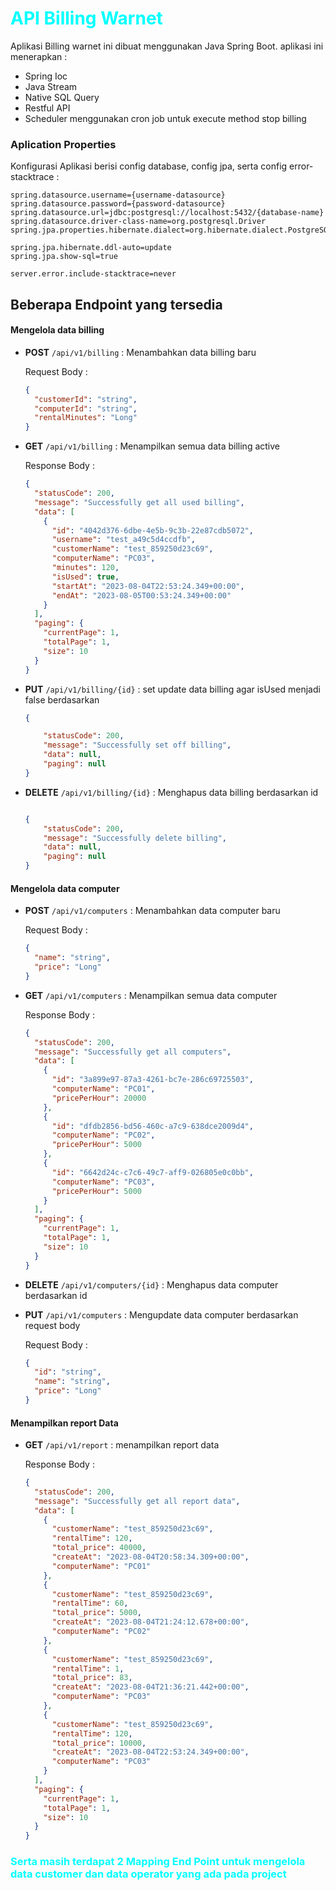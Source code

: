 # <span style="color: aqua">API Billing Warnet</span>

Aplikasi Billing warnet ini dibuat menggunakan Java Spring Boot. aplikasi ini menerapkan :

- Spring Ioc
- Java Stream
- Native SQL Query
- Restful API
- Scheduler menggunakan cron job untuk execute method stop billing

### Aplication Properties

Konfigurasi Aplikasi berisi config database, config jpa, serta config error-stacktrace :

```properties
spring.datasource.username={username-datasource}
spring.datasource.password={password-datasource}
spring.datasource.url=jdbc:postgresql://localhost:5432/{database-name}
spring.datasource.driver-class-name=org.postgresql.Driver
spring.jpa.properties.hibernate.dialect=org.hibernate.dialect.PostgreSQLDialect

spring.jpa.hibernate.ddl-auto=update
spring.jpa.show-sql=true

server.error.include-stacktrace=never
```

## Beberapa Endpoint yang tersedia

#### Mengelola data billing

- **POST** `/api/v1/billing` : Menambahkan data billing baru

  Request Body :

  ```json
  {
    "customerId": "string",
    "computerId": "string",
    "rentalMinutes": "Long"
  }
  ```

- **GET** `/api/v1/billing` : Menampilkan semua data billing active

  Response Body :

  ```json
  {
    "statusCode": 200,
    "message": "Successfully get all used billing",
    "data": [
      {
        "id": "4042d376-6dbe-4e5b-9c3b-22e87cdb5072",
        "username": "test_a49c5d4ccdfb",
        "customerName": "test_859250d23c69",
        "computerName": "PC03",
        "minutes": 120,
        "isUsed": true,
        "startAt": "2023-08-04T22:53:24.349+00:00",
        "endAt": "2023-08-05T00:53:24.349+00:00"
      }
    ],
    "paging": {
      "currentPage": 1,
      "totalPage": 1,
      "size": 10
    }
  }
  ```

- **PUT** `/api/v1/billing/{id}` : set update data billing agar isUsed menjadi false berdasarkan

    ```json
    {

        "statusCode": 200,
        "message": "Successfully set off billing",
        "data": null,
        "paging": null
    }
    ```

- **DELETE** `/api/v1/billing/{id}` : Menghapus data billing berdasarkan id

    ```json

    {
        "statusCode": 200,
        "message": "Successfully delete billing",
        "data": null,
        "paging": null
    }
    
    ```

#### Mengelola data computer

- **POST** `/api/v1/computers` : Menambahkan data computer baru

  Request Body :

  ```json
  {
    "name": "string",
    "price": "Long"
  }
  ```

- **GET** `/api/v1/computers` : Menampilkan semua data computer

  Response Body :

  ```json
  {
    "statusCode": 200,
    "message": "Successfully get all computers",
    "data": [
      {
        "id": "3a899e97-87a3-4261-bc7e-286c69725503",
        "computerName": "PC01",
        "pricePerHour": 20000
      },
      {
        "id": "dfdb2856-bd56-460c-a7c9-638dce2009d4",
        "computerName": "PC02",
        "pricePerHour": 5000
      },
      {
        "id": "6642d24c-c7c6-49c7-aff9-026805e0c0bb",
        "computerName": "PC03",
        "pricePerHour": 5000
      }
    ],
    "paging": {
      "currentPage": 1,
      "totalPage": 1,
      "size": 10
    }
  }
  ```

- **DELETE** `/api/v1/computers/{id}` : Menghapus data computer berdasarkan id
- **PUT** `/api/v1/computers` : Mengupdate data computer berdasarkan request body

  Request Body :

  ```json
  {
    "id": "string",
    "name": "string",
    "price": "Long"
  }
  ```

#### Menampilkan report Data

- **GET** `/api/v1/report` : menampilkan report data

  Response Body :

  ```json
  {
    "statusCode": 200,
    "message": "Successfully get all report data",
    "data": [
      {
        "customerName": "test_859250d23c69",
        "rentalTime": 120,
        "total_price": 40000,
        "createAt": "2023-08-04T20:58:34.309+00:00",
        "computerName": "PC01"
      },
      {
        "customerName": "test_859250d23c69",
        "rentalTime": 60,
        "total_price": 5000,
        "createAt": "2023-08-04T21:24:12.678+00:00",
        "computerName": "PC02"
      },
      {
        "customerName": "test_859250d23c69",
        "rentalTime": 1,
        "total_price": 83,
        "createAt": "2023-08-04T21:36:21.442+00:00",
        "computerName": "PC03"
      },
      {
        "customerName": "test_859250d23c69",
        "rentalTime": 120,
        "total_price": 10000,
        "createAt": "2023-08-04T22:53:24.349+00:00",
        "computerName": "PC03"
      }
    ],
    "paging": {
      "currentPage": 1,
      "totalPage": 1,
      "size": 10
    }
  }
  ```

### <span style="color: aqua">Serta masih terdapat 2  Mapping End Point untuk mengelola data customer dan data operator yang ada pada project </span>
